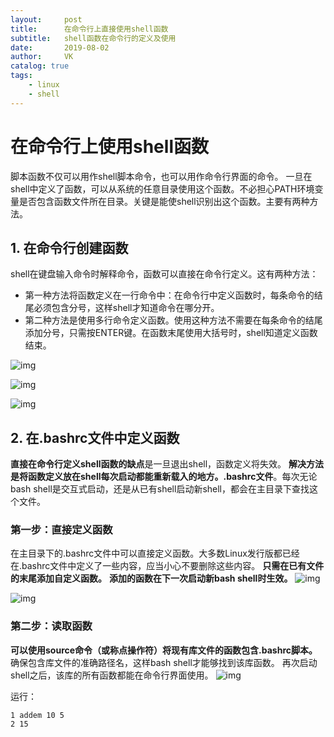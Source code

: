 ```yaml
---
layout:     post
title:      在命令行上直接使用shell函数
subtitle:   shell函数在命令行的定义及使用
date:       2019-08-02
author:     VK
catalog: true
tags:
    - linux
    - shell
---
```


# 在命令行上使用shell函数

脚本函数不仅可以用作shell脚本命令，也可以用作命令行界面的命令。
一旦在shell中定义了函数，可以从系统的任意目录使用这个函数。不必担心PATH环境变量是否包含函数文件所在目录。关键是能使shell识别出这个函数。主要有两种方法。

## 1. 在命令行创建函数

shell在键盘输入命令时解释命令，函数可以直接在命令行定义。这有两种方法：

- 第一种方法将函数定义在一行命令中：在命令行中定义函数时，每条命令的结尾必须包含分号，这样shell才知道命令在哪分开。
- 第二种方法是使用多行命令定义函数。使用这种方法不需要在每条命令的结尾添加分号，只需按ENTER键。在函数末尾使用大括号时，shell知道定义函数结束。

![img](https://images2018.cnblogs.com/blog/1217531/201807/1217531-20180704133708391-1825316342.png )

![img](https://images2018.cnblogs.com/blog/1217531/201807/1217531-20180704133909347-1033037845.png)

![img](https://images2018.cnblogs.com/blog/1217531/201807/1217531-20180704134021206-154969201.png)

## 2. 在.bashrc文件中定义函数

**直接在命令行定义shell函数的缺点**是一旦退出shell，函数定义将失效。
**解决方法是将函数定义放在shell每次启动都能重新载入的地方。.bashrc文件**。每次无论bash shell是交互式启动，还是从已有shell启动新shell，都会在主目录下查找这个文件。

### 第一步：直接定义函数

在主目录下的.bashrc文件中可以直接定义函数。大多数Linux发行版都已经在.bashrc文件中定义了一些内容，应当小心不要删除这些内容。
**只需在已有文件的末尾添加自定义函数。**
**添加的函数在下一次启动新bash shell时生效。**
![img](https://images2018.cnblogs.com/blog/1217531/201807/1217531-20180704140023340-1160310246.png)

![img](https://images2018.cnblogs.com/blog/1217531/201807/1217531-20180704140207949-18508281.png)

### 第二步：读取函数

**可以使用source命令（或称点操作符）将现有库文件的函数包含.bashrc脚本。**
确保包含库文件的准确路径名，这样bash shell才能够找到该库函数。
再次启动shell之后，该库的所有函数都能在命令行界面使用。
![img](https://images2018.cnblogs.com/blog/1217531/201807/1217531-20180704140657866-1151575413.png)

运行：

```
1 addem 10 5
2 15
```
